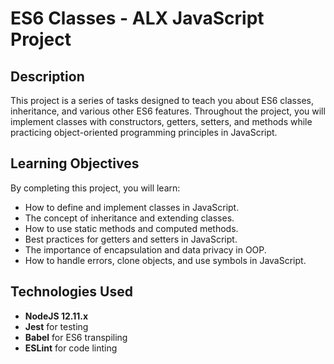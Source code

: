 # ES6 Classes - ALX JavaScript Project

## Description
This project is a series of tasks designed to teach you about ES6 classes, inheritance, and various other ES6 features. Throughout the project, you will implement classes with constructors, getters, setters, and methods while practicing object-oriented programming principles in JavaScript.

## Learning Objectives
By completing this project, you will learn:
- How to define and implement classes in JavaScript.
- The concept of inheritance and extending classes.
- How to use static methods and computed methods.
- Best practices for getters and setters in JavaScript.
- The importance of encapsulation and data privacy in OOP.
- How to handle errors, clone objects, and use symbols in JavaScript.

## Technologies Used
- **NodeJS 12.11.x**
- **Jest** for testing
- **Babel** for ES6 transpiling
- **ESLint** for code linting
